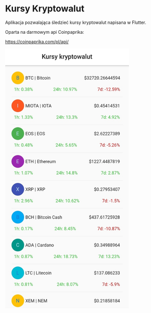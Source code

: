 # Kursy Kryptowalut


Aplikacja pozwalająca śledzieć kursy kryptowalut napisana w Flutter.

Oparta na darmowym api Coinpaprika:

https://coinpaprika.com/pl/api/

<img src="images/img.jpg" width="400">
